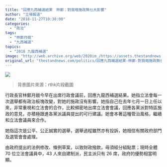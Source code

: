 ```yaml
---
title: "回應九西補選結果　林鄭：對我嘅施政無乜大影響"
author: "立場報道"
date: "2018-11-27T10:38:00"
categories:
  - "政治"
tags:
  - "林鄭月娥"
  - "九西補選"
topics:
  - "2018 九龍西補選"
image: "http://web.archive.org/web/2020im_/https://assets.thestandnews.com/media/photos/777-01_nm1Ee.png"
original_url: "thestandnews.com/politics/回應九西補選結果-林鄭-對我嘅施政無乜大影響"
---
```

![](http://web.archive.org/web/2020im_/https://assets.thestandnews.com/media/photos/777-01_nm1Ee.png)
> 背景圖片來源：rthk片段截圖

行政長官林鄭月娥今早在出席行政會議前，回應九龍西補選結果。她指立法會每一次選舉都有政治板塊改變，對她的施政沒有影響。她指自己在去年七月一日上任以來，非常重視和立法會的合作，比較頻密地出席立法會會議，回應各黨派對特區施政的意見，亦積極跟進各黨派議員提出的可行建議。她會本著這種管治風格，繼續和立法會議員來合作。

她指這次是公平、公正誠實的選舉，選舉過程雖然亦有投訴，她相信有關政府部門及選管會會處理。

由政府提出的法例修改、條例草案，以致財政撥款，毋須經分組點票；現時全體 70 位立法會議員中，43 人來自建制派，民主派只有 26 席，政府的優勢相當明顯。